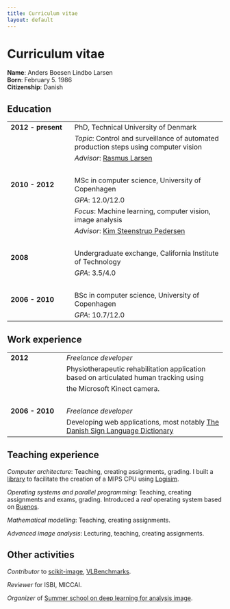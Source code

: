 ```yaml
---
title: Curriculum vitae
layout: default
---
```


# Curriculum vitae
**Name**: Anders Boesen Lindbo Larsen
</br>
**Born**: February 5. 1986
</br>
**Citizenship**: Danish


## Education
|||
|---|---|
| <div style="display: inline-block;white-space: nowrap;">**2012 - present**&nbsp;&nbsp;&nbsp;</div> | PhD, Technical University of Denmark |
|| *Topic*: Control and surveillance of automated production steps using computer vision |
|| *Advisor*: [Rasmus Larsen](http://compute.dtu.dk/~rlar/) |
| &nbsp; ||
| **2010 - 2012** | MSc in computer science, University of Copenhagen |
|| *GPA*: 12.0/12.0 |
|| *Focus*: Machine learning, computer vision, image analysis |
|| *Advisor*: [Kim Steenstrup Pedersen](http://image.diku.dk/kimstp/) |
| &nbsp; ||
| **2008** | Undergraduate exchange, California Institute of Technology |
|| *GPA*: 3.5/4.0 |
| &nbsp; ||
| **2006 - 2010** | BSc in computer science, University of Copenhagen |
|| *GPA*: 10.7/12.0 |


## Work experience
|||
|---|---|
| **2012**  | *Freelance developer* |
|| Physiotherapeutic rehabilitation application based on articulated human tracking using |
|| the Microsoft Kinect camera. |
| &nbsp; ||
| <div style="display: inline-block;white-space: nowrap;">**2006 - 2010**&nbsp;&nbsp;&nbsp;</div> | *Freelance developer* |
|| Developing web applications, most notably [The Danish Sign Language Dictionary](http://tegnsprog.dk) |


## Teaching experience
*Computer architecture*: Teaching, creating assignments, grading. I built a [library](http://github.com/andersbll/logisim-diku) to facilitate the creation of a MIPS CPU using [Logisim](http://ozark.hendrix.edu/~burch/logisim/).

*Operating systems and parallel programming*: Teaching, creating assignments and exams, grading. Introduced a *real* operating system based on [Buenos](http://www.niksula.hut.fi/~buenos/).

*Mathematical modelling*: Teaching, creating assignments.

*Advanced image analysis*: Lecturing, teaching, creating assignments.

## Other activities

*Contributor* to [scikit-image](http://scikit-image.org/), [VLBenchmarks](http://vlfeat.org/benchmarks/).

*Reviewer* for ISBI, MICCAI.

*Organizer* of [Summer school on deep learning for analysis image](http://deep-learning.compute.dtu.dk).
